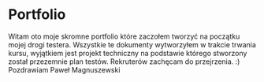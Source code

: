 # Portfolio
Witam oto moje skromne portfolio które zaczołem tworzyć na początku mojej drogi testera. Wszystkie te dokumenty wytworzyłem w trakcie trwania kursu, wyjątkiem jest projekt techniczny na podstawie którego stworzony został przezemnie plan testów. Rekruterów zachęcam do przejrzenia. :)
Pozdrawiam
Paweł Magnuszewski
